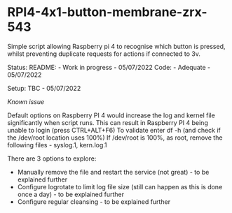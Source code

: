 # RPI4-4x1-button-membrane-zrx-543

Simple script allowing Raspberry pi 4 to recognise which button is pressed, whilst preventing duplicate requests for actions if connected to 3v.

Status:
README: - Work in progress - 05/07/2022
Code: - Adequate - 05/07/2022

Setup:
TBC - 05/07/2022

*Known issue*

Default options on Raspberry PI 4 would increase the log and kernel file significantly when script runs.
This can result in Raspberry PI 4 being unable to login (press CTRL+ALT+F6)
  To validate enter df -h (and check if the /dev/root location uses 100%)
  If /dev/root is 100%, as root, remove the following files
    - syslog.1, kern.log.1

There are 3 options to explore:
- Manually remove the file and restart the service (not great) - to be explained further
- Configure logrotate to limit log file size (still can happen as this is done once a day) - to be explained further
- Configure regular cleansing - to be explained further

